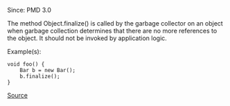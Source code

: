 Since: PMD 3.0

The method Object.finalize() is called by the garbage collector on an object when garbage collection determines
that there are no more references to the object. It should not be invoked by application logic.

Example(s):
```
void foo() {
	Bar b = new Bar();
	b.finalize();
}
```

[Source](https://pmd.github.io/pmd-5.6.1/pmd-java/rules/java/finalizers.html#AvoidCallingFinalize)
